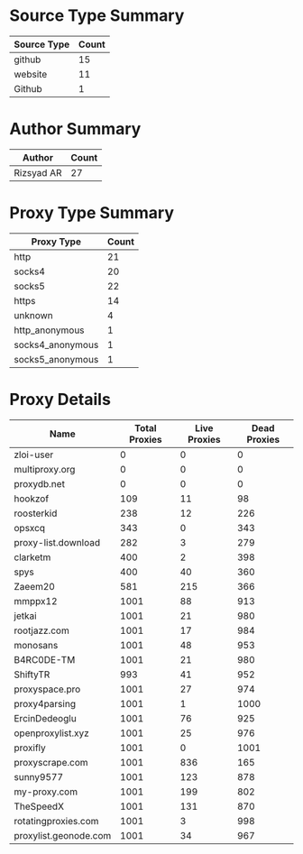 # Source Type Summary

| Source Type | Count |
|-------------|-------|
| github | 15 |
| website | 11 |
| Github | 1 |


# Author Summary

| Author | Count |
|--------|-------|
| Rizsyad AR | 27 |


# Proxy Type Summary

| Proxy Type | Count |
|------------|-------|
| http | 21 |
| socks4 | 20 |
| socks5 | 22 |
| https | 14 |
| unknown | 4 |
| http_anonymous | 1 |
| socks4_anonymous | 1 |
| socks5_anonymous | 1 |


# Proxy Details

| Name | Total Proxies | Live Proxies | Dead Proxies |
|------|---------------|--------------|---------------|
| zloi-user | 0 | 0 | 0 |
| multiproxy.org | 0 | 0 | 0 |
| proxydb.net | 0 | 0 | 0 |
| hookzof | 109 | 11 | 98 |
| roosterkid | 238 | 12 | 226 |
| opsxcq | 343 | 0 | 343 |
| proxy-list.download | 282 | 3 | 279 |
| clarketm | 400 | 2 | 398 |
| spys | 400 | 40 | 360 |
| Zaeem20 | 581 | 215 | 366 |
| mmppx12 | 1001 | 88 | 913 |
| jetkai | 1001 | 21 | 980 |
| rootjazz.com | 1001 | 17 | 984 |
| monosans | 1001 | 48 | 953 |
| B4RC0DE-TM | 1001 | 21 | 980 |
| ShiftyTR | 993 | 41 | 952 |
| proxyspace.pro | 1001 | 27 | 974 |
| proxy4parsing | 1001 | 1 | 1000 |
| ErcinDedeoglu | 1001 | 76 | 925 |
| openproxylist.xyz | 1001 | 25 | 976 |
| proxifly | 1001 | 0 | 1001 |
| proxyscrape.com | 1001 | 836 | 165 |
| sunny9577 | 1001 | 123 | 878 |
| my-proxy.com | 1001 | 199 | 802 |
| TheSpeedX | 1001 | 131 | 870 |
| rotatingproxies.com | 1001 | 3 | 998 |
| proxylist.geonode.com | 1001 | 34 | 967 |

